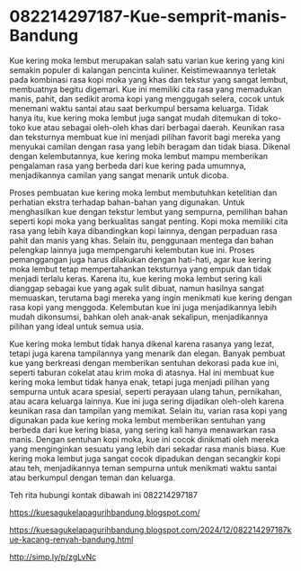 # 082214297187-Kue-semprit-manis-Bandung
Kue kering moka lembut merupakan salah satu varian kue kering yang kini semakin populer di kalangan pencinta kuliner. Keistimewaannya terletak pada kombinasi rasa kopi moka yang khas dan tekstur yang sangat lembut, membuatnya begitu digemari. Kue ini memiliki cita rasa yang memadukan manis, pahit, dan sedikit aroma kopi yang menggugah selera, cocok untuk menemani waktu santai atau saat berkumpul bersama keluarga. Tidak hanya itu, kue kering moka lembut juga sangat mudah ditemukan di toko-toko kue atau sebagai oleh-oleh khas dari berbagai daerah. Keunikan rasa dan teksturnya membuat kue ini menjadi pilihan favorit bagi mereka yang menyukai camilan dengan rasa yang lebih beragam dan tidak biasa. Dikenal dengan kelembutannya, kue kering moka lembut mampu memberikan pengalaman rasa yang berbeda dari kue kering pada umumnya, menjadikannya camilan yang sangat menarik untuk dicoba.

Proses pembuatan kue kering moka lembut membutuhkan ketelitian dan perhatian ekstra terhadap bahan-bahan yang digunakan. Untuk menghasilkan kue dengan tekstur lembut yang sempurna, pemilihan bahan seperti kopi moka yang berkualitas sangat penting. Kopi moka memiliki cita rasa yang lebih kaya dibandingkan kopi lainnya, dengan perpaduan rasa pahit dan manis yang khas. Selain itu, penggunaan mentega dan bahan pelengkap lainnya juga mempengaruhi kelembutan kue ini. Proses pemanggangan juga harus dilakukan dengan hati-hati, agar kue kering moka lembut tetap mempertahankan teksturnya yang empuk dan tidak menjadi terlalu keras. Karena itu, kue kering moka lembut sering kali dianggap sebagai kue yang agak sulit dibuat, namun hasilnya sangat memuaskan, terutama bagi mereka yang ingin menikmati kue kering dengan rasa kopi yang menggoda. Kelembutan kue ini juga menjadikannya lebih mudah dikonsumsi, bahkan oleh anak-anak sekalipun, menjadikannya pilihan yang ideal untuk semua usia.

Kue kering moka lembut tidak hanya dikenal karena rasanya yang lezat, tetapi juga karena tampilannya yang menarik dan elegan. Banyak pembuat kue yang berkreasi dengan memberikan sentuhan dekorasi pada kue ini, seperti taburan cokelat atau krim moka di atasnya. Hal ini membuat kue kering moka lembut tidak hanya enak, tetapi juga menjadi pilihan yang sempurna untuk acara spesial, seperti perayaan ulang tahun, pernikahan, atau acara keluarga lainnya. Kue ini juga sering dijadikan oleh-oleh karena keunikan rasa dan tampilan yang memikat. Selain itu, varian rasa kopi yang digunakan pada kue kering moka lembut memberikan sentuhan yang berbeda dari kue kering biasa, yang sering kali hanya menawarkan rasa manis. Dengan sentuhan kopi moka, kue ini cocok dinikmati oleh mereka yang menginginkan sesuatu yang lebih dari sekadar rasa manis biasa. Kue kering moka lembut juga sangat cocok dipadukan dengan secangkir kopi atau teh, menjadikannya teman sempurna untuk menikmati waktu santai atau berkumpul dengan teman dan keluarga.

Teh rita
hubungi kontak dibawah ini
082214297187

https://kuesagukelapagurihbandung.blogspot.com/

https://kuesagukelapagurihbandung.blogspot.com/2024/12/082214297187kue-kacang-renyah-bandung.html

http://simp.ly/p/zgLvNc
